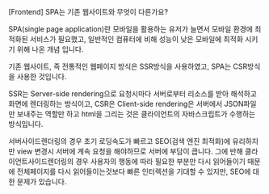 [Frontend] SPA는 기존 웹사이트와 무엇이 다른가요?

SPA(single page application)란 모바일을 활용하는 유저가 늘면서 모바일 환경에 최적화된 서비스가 필요했고, 일반적인 컴퓨터에 비해 성능이 낮은 모바일에 최적화 시키기 위해 나온 개념 입니다.

기존 웹사이트, 즉 전통적인 웹페이지 방식은 SSR방식을 사용하였고, SPA는 CSR방식을 사용한 것입니다.

SSR는 Server-side rendering으로 요청시마다 서버로부터 리소스를 받아 해석하고 화면에 렌더링하는 방식이고, CSR은 Client-side rendering은 서버에서 JSON파일만 보내주는 역할만 하고 html을 그리는 것은 클라이언트의 자바스크립트가 수행하는 방식입니다.

서버사이드렌더링의 경우 초기 로딩속도가 빠르고 SEO(검색 엔진 최적화)에 유리하지만 view 변경시 서버에 계속 요청을 해야하므로 서버에 부담이 큽니다.
그에 반해 클라이언트사이드렌더링의 경우 사용자의 행동에 따라 필요한 부분만 다시 읽어들이기 때문에 전체페이지를 다시 읽어들이는것보다 빠른 인터렉션을 기대할 수 있지만, SEO에 대한 문제가 있습니다.
